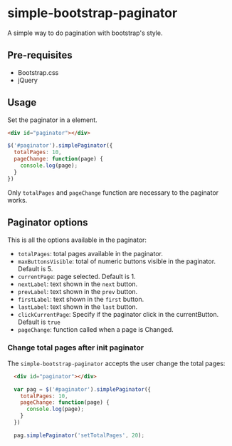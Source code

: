 # simple-bootstrap-paginator
  A simple way to do pagination with bootstrap's style.

## Pre-requisites
- Bootstrap.css
- jQuery

## Usage
  Set the paginator in a element.
  ```html
  <div id="paginator"></div>
  ```
  ```javascript
  $('#paginator').simplePaginator({
    totalPages: 10,
    pageChange: function(page) {
      console.log(page);
    }
  })
  ```
  Only `totalPages` and `pageChange` function are necessary to the paginator works.

## Paginator options
This is all the options available in the paginator:
- `totalPages`: total pages available in the paginator.
- `maxButtonsVisible`: total of numeric buttons visible in the paginator. Default is 5.
- `currentPage`: page selected. Default is 1.
- `nextLabel`: text shown in the `next` button.
- `prevLabel`: text shown in the `prev` button.
- `firstLabel`: text shown in the `first` button.
- `lastLabel`: text shown in the `last` button.
- `clickCurrentPage`: Specify if the paginator click in the currentButton. Default is `true`
- `pageChange`: function called when a page is Changed.

### Change total pages after init paginator

The `simple-bootstrap-paginator` accepts the user change the total pages:

```html
  <div id="paginator"></div>
```
```javascript
  var pag = $('#paginator').simplePaginator({
    totalPages: 10,
    pageChange: function(page) {
      console.log(page);
    }
  })

  pag.simplePaginator('setTotalPages', 20);
```
